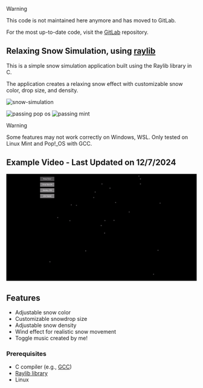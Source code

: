> [!Warning]
> This code is not maintained here anymore and has moved to GitLab.
> 
> For the most up-to-date code, visit the [GitLab](https://gitlab.com/Sieep-Coding/snow-simulation) repository.

## Relaxing Snow Simulation, using [raylib](https://www.raylib.com/)

This is a simple snow simulation application built using the Raylib library in C.

The application creates a relaxing snow effect with customizable snow color, drop size, and density.

![snow-simulation](https://socialify.git.ci/Sieep-Coding/snow-simulation/image?description=1&forks=1&language=1&name=1&owner=1&pattern=Charlie%20Brown&stargazers=1&theme=Dark)

![passing pop os](https://img.shields.io/badge/Pop!_OS-Passing-darkgreen)
![passing mint](https://img.shields.io/badge/Linux_Mint-Passing-darkgreen)

> [!WARNING]  
> Some features may not work correctly on Windows, WSL.
> Only tested on Linux Mint and Pop!_OS with GCC.

## Example Video - Last Updated on 12/7/2024

![](https://github.com/Sieep-Coding/snow-simulation/blob/master/snow.gif)


## Features

- Adjustable snow color
- Customizable snowdrop size
- Adjustable snow density
- Wind effect for realistic snow movement
- Toggle music created by me!

### Prerequisites

- C compiler (e.g., [GCC](https://gcc.gnu.org/))
- [Raylib library](https://www.raylib.com/)
- Linux
